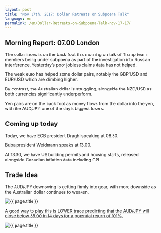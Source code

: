 ```yaml
---
layout: post
title: "Nov 17th, 2017: Dollar Retreats on Subpoena Talk"
language: en
permalink: /en/Dollar-Retreats-on-Subpoena-Talk-nov-17-17/
---
```

## Morning Report: 07.00 London

The dollar index is on the back foot this morning on talk of Trump team members being under subpoena as part of the investigation into Russian interference. Yesterday’s poor jobless claims data has not helped. 

The weak euro has helped some dollar pairs, notably the GBP/USD and EUR/USD which are climbing higher. 

By contrast, the Australian dollar is struggling, alongside the NZD/USD as both currencies significantly underperform. 

Yen pairs are on the back foot as money flows from the dollar into the yen, with the AUD/JPY one of the day’s biggest losers. 

## Coming up today 

Today, we have ECB president Draghi speaking at 08.30. 

Buba president Weidmann speaks at 13.00. 

At 13.30, we have US building permits and housing starts, released alongside Canadian inflation data including CPI. 

## Trade Idea

The AUD/JPY downswing is getting firmly into gear, with more downside as the Australian dollar continues to weaken.

<img class="post-image" src="{{ site.url }}/images/nov/2017-11-17_07-46-42.jpg" alt="{{ page.title }}" title="{{ page.title }}">

<a href="%LINK%%?currency=GBP&market=forex&underlying=frxAUDJPY&formname=higherlower&duration_amount=14&duration_units=d&amount=10&amount_type=payout&expiry_type=duration&barrier=85.00" target="_blank">A good way to play this is LOWER trade predicting that the AUD/JPY will close below 85.00 in 14 days for a potential return of 101%.</a>

<img class="post-image" src="{{ site.url }}/images/nov/2017-11-17_07-48-18.jpg" alt="{{ page.title }}" title="{{ page.title }}">

